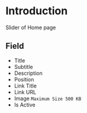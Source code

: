 # Introduction

Slider of Home page

## Field

* Title
* Subtitle
* Description
* Position
* Link Title
* Link URL
* Image `Maximum Size 500 KB`
* Is Active